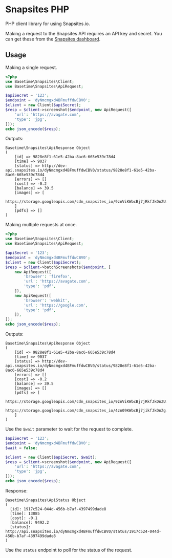 Snapsites PHP
=============
PHP client library for using Snapsites.io.

Making a request to the Snapsites API requires an API key and secret. You can get these from the [Snapsites dashboard](https://snapsites.io/dashboard).

## Usage
Making a single request.

```php
<?php
use Basetime\Snapsites\Client;
use Basetime\Snapsites\ApiRequest;

$apiSecret = '123';
$endpoint = 'dyNmcmgxd4BFmuffdwCBV0';
$client = new Client($apiSecret);
$resp = $client->screenshot($endpoint, new ApiRequest([
    'url': 'https://avagate.com',
    'type': 'jpg',
]));
echo json_encode($resp);
```

Outputs:
```
Basetime\Snapsites\ApiResponse Object
(
    [id] => 9828e8f1-61e5-42ba-8ac6-665e539c78d4
    [time] => 9037
    [status] => http://dev-api.snapsites.io/dyNmcmgxd4BFmuffdwCBV0/status/9828e8f1-61e5-42ba-8ac6-665e539c78d4
    [errors] => []
    [cost] => -0.2
    [balance] => 39.5
    [images] => [
        https://storage.googleapis.com/cdn_snapsites_io/9znViKWbcBj7jRkfJkDnZU.jpeg
    ]
    [pdfs] => []
)
```

Making multiple requests at once.

```php
<?php
use Basetime\Snapsites\Client;
use Basetime\Snapsites\ApiRequest;

$apiSecret = '123';
$endpoint = 'dyNmcmgxd4BFmuffdwCBV0';
$client = new Client($apiSecret);
$resp = $client->batchScreenshots($endpoint, [
    new ApiRequest([
        'browser': 'firefox',
        'url': 'https://avagate.com',
        'type': 'pdf',
    ]),
    new ApiRequest([
        'browser': 'webkit',
        'url': 'https://google.com',
        'type': 'pdf',
    ]),
]);
echo json_encode($resp);
```

Outputs:
```
Basetime\Snapsites\ApiResponse Object
(
    [id] => 9828e8f1-61e5-42ba-8ac6-665e539c78d4
    [time] => 9037
    [status] => http://dev-api.snapsites.io/dyNmcmgxd4BFmuffdwCBV0/status/9828e8f1-61e5-42ba-8ac6-665e539c78d4
    [errors] => []
    [cost] => -0.2
    [balance] => 39.5
    [images] => []
    [pdfs] => [
        https://storage.googleapis.com/cdn_snapsites_io/9znViKWbcBj7jRkfJkDnZU.pdf
        https://storage.googleapis.com/cdn_snapsites_io/4zn09KWbcBj7jikfJkDnZg.pdf
    ]
)
```

Use the `$wait` parameter to wait for the request to complete.

```php
$apiSecret = '123';
$endpoint = 'dyNmcmgxd4BFmuffdwCBV0';
$wait = false;

$client = new Client($apiSecret, $wait);
$resp = $client->screenshot($endpoint, new ApiRequest([
    'url': 'https://avagate.com',
    'type': 'jpg',
]));
echo json_encode($resp);
```

Response:
```
Basetime\Snapsites\ApiStatus Object
(
  [id]: 1917c524-044d-456b-b7af-4397499dade8
  [time]: 13085
  [cost]: -0.1
  [balance]: 9492.2
  [status]: http://api.snapsites.io/dyNmcmgxd4BFmuffdwCBV0/status/1917c524-044d-456b-b7af-4397499dade8
)
```

Use the `status` endpoint to poll for the status of the request.
